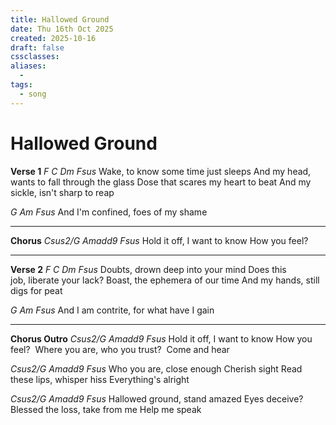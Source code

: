 ```yaml
---
title: Hallowed Ground
date: Thu 16th Oct 2025
created: 2025-10-16
draft: false
cssclasses:
aliases: 
  - 
tags: 
  - song
---
```

# Hallowed Ground
**Verse 1**
*F C Dm Fsus*
Wake, to know some time just sleeps
And my head, wants to fall through the glass
Dose that scares my heart to beat
And my sickle, isn't sharp to reap

*G Am Fsus*
And I'm confined, foes of my shame

---
**Chorus**
*Csus2/G Amadd9 Fsus*
Hold it off, I want to know
How you feel? 

---
**Verse 2**
*F C Dm Fsus*
Doubts, drown deep into your mind
Does this job, liberate your lack?
Boast, the ephemera of our time
And my hands, still digs for peat

*G Am Fsus*
And I am contrite, for what have I gain

---
**Chorus Outro**
*Csus2/G Amadd9 Fsus*
Hold it off, I want to know
How you feel? 
Where you are, who you trust? 
Come and hear

*Csus2/G Amadd9 Fsus*
Who you are, close enough
Cherish sight
Read these lips, whisper hiss
Everything's alright

*Csus2/G Amadd9 Fsus*
Hallowed ground, stand amazed
Eyes deceive?
Blessed the loss, take from me
Help me speak